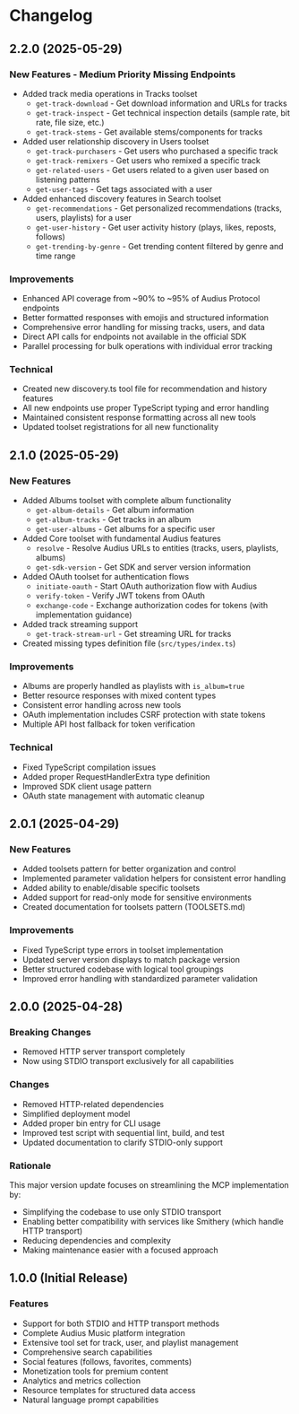 # Changelog

## 2.2.0 (2025-05-29)

### New Features - Medium Priority Missing Endpoints
- Added track media operations in Tracks toolset
  - `get-track-download` - Get download information and URLs for tracks
  - `get-track-inspect` - Get technical inspection details (sample rate, bit rate, file size, etc.)
  - `get-track-stems` - Get available stems/components for tracks
- Added user relationship discovery in Users toolset
  - `get-track-purchasers` - Get users who purchased a specific track
  - `get-track-remixers` - Get users who remixed a specific track
  - `get-related-users` - Get users related to a given user based on listening patterns
  - `get-user-tags` - Get tags associated with a user
- Added enhanced discovery features in Search toolset
  - `get-recommendations` - Get personalized recommendations (tracks, users, playlists) for a user
  - `get-user-history` - Get user activity history (plays, likes, reposts, follows)
  - `get-trending-by-genre` - Get trending content filtered by genre and time range

### Improvements
- Enhanced API coverage from ~90% to ~95% of Audius Protocol endpoints
- Better formatted responses with emojis and structured information
- Comprehensive error handling for missing tracks, users, and data
- Direct API calls for endpoints not available in the official SDK
- Parallel processing for bulk operations with individual error tracking

### Technical
- Created new discovery.ts tool file for recommendation and history features
- All new endpoints use proper TypeScript typing and error handling
- Maintained consistent response formatting across all new tools
- Updated toolset registrations for all new functionality

## 2.1.0 (2025-05-29)

### New Features
- Added Albums toolset with complete album functionality
  - `get-album-details` - Get album information
  - `get-album-tracks` - Get tracks in an album
  - `get-user-albums` - Get albums for a specific user
- Added Core toolset with fundamental Audius features
  - `resolve` - Resolve Audius URLs to entities (tracks, users, playlists, albums)
  - `get-sdk-version` - Get SDK and server version information
- Added OAuth toolset for authentication flows
  - `initiate-oauth` - Start OAuth authorization flow with Audius
  - `verify-token` - Verify JWT tokens from OAuth
  - `exchange-code` - Exchange authorization codes for tokens (with implementation guidance)
- Added track streaming support
  - `get-track-stream-url` - Get streaming URL for tracks
- Created missing types definition file (`src/types/index.ts`)

### Improvements
- Albums are properly handled as playlists with `is_album=true`
- Better resource responses with mixed content types
- Consistent error handling across new tools
- OAuth implementation includes CSRF protection with state tokens
- Multiple API host fallback for token verification

### Technical
- Fixed TypeScript compilation issues
- Added proper RequestHandlerExtra type definition
- Improved SDK client usage pattern
- OAuth state management with automatic cleanup

## 2.0.1 (2025-04-29)

### New Features
- Added toolsets pattern for better organization and control
- Implemented parameter validation helpers for consistent error handling
- Added ability to enable/disable specific toolsets
- Added support for read-only mode for sensitive environments
- Created documentation for toolsets pattern (TOOLSETS.md)

### Improvements
- Fixed TypeScript type errors in toolset implementation
- Updated server version displays to match package version
- Better structured codebase with logical tool groupings
- Improved error handling with standardized parameter validation

## 2.0.0 (2025-04-28)

### Breaking Changes
- Removed HTTP server transport completely
- Now using STDIO transport exclusively for all capabilities

### Changes
- Removed HTTP-related dependencies
- Simplified deployment model
- Added proper bin entry for CLI usage
- Improved test script with sequential lint, build, and test
- Updated documentation to clarify STDIO-only support

### Rationale
This major version update focuses on streamlining the MCP implementation by:
- Simplifying the codebase to use only STDIO transport
- Enabling better compatibility with services like Smithery (which handle HTTP transport)
- Reducing dependencies and complexity
- Making maintenance easier with a focused approach

## 1.0.0 (Initial Release)

### Features
- Support for both STDIO and HTTP transport methods
- Complete Audius Music platform integration
- Extensive tool set for track, user, and playlist management
- Comprehensive search capabilities
- Social features (follows, favorites, comments)
- Monetization tools for premium content
- Analytics and metrics collection
- Resource templates for structured data access
- Natural language prompt capabilities